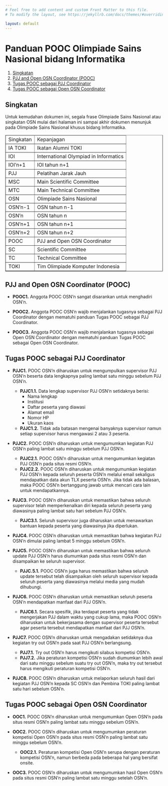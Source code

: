 ```yaml
---
# Feel free to add content and custom Front Matter to this file.
# To modify the layout, see https://jekyllrb.com/docs/themes/#overriding-theme-defaults

layout: default
---
```


# Panduan POOC Olimpiade Sains Nasional bidang Informatika

1. [Singkatan](#singkatan)
1. [PJJ and Open OSN Coordinator (POOC)](#pjj-and-open-osn-coordinator-pooc)
1. [Tugas POOC sebagai PJJ Coordinator](#tugas-pooc-sebagai-pjj-coordinator)
1. [Tugas POOC sebagai Open OSN Coordinator](#tugas-pooc-sebagai-open-osn-coordinator)


## Singkatan

Untuk kemudahan dokumen ini, segala frase Olimpiade Sains Nasional atau singkatan OSN mulai dari halaman ini sampai akhir dokumen menunjuk pada Olimpiade Sains Nasional khusus bidang Informatika.

<table border="1">
<thead><td>Singkatan</td><td>Kepanjagan</td></thead>
<tr><td>IA TOKI</td><td>Ikatan Alumni TOKI</td></tr>
<tr><td>IOI</td><td>International Olympiad in Informatics</td></tr>
<tr><td>IOI’n+1</td><td>IOI tahun n+1</td></tr>
<tr><td>PJJ</td><td>Pelatihan Jarak Jauh</td></tr>
<tr><td>MSC</td><td>Main Scientific Committee</td></tr>
<tr><td>MTC</td><td>Main Technical Committee</td></tr>
<tr><td>OSN</td><td>Olimpiade Sains Nasional</td></tr>
<tr><td>OSN’n-1</td><td>OSN tahun n-1</td></tr>
<tr><td>OSN’n</td><td>OSN tahun n</td></tr>
<tr><td>OSN’n+1</td><td>OSN tahun n+1</td></tr>
<tr><td>OSN’n+2</td><td>OSN tahun n+2</td></tr>
<tr><td>POOC</td><td>PJJ and Open OSN Coordinator</td></tr>
<tr><td>SC</td><td>Scientific Committee</td></tr>
<tr><td>TC</td><td>Technical Committee</td></tr>
<tr><td>TOKI</td><td>Tim Olimpiade Komputer Indonesia</td></tr>
</table>

## PJJ and Open OSN Coordinator (POOC)

* **POOC1.** Anggota POOC OSN’n sangat disarankan untuk menghadiri OSN’n.

* **POOC2.** Anggota POOC OSN’n wajib menjalankan tugasnya sebagai PJJ Coordinator dengan mematuhi panduan Tugas POOC sebagai PJJ Coordinator.

* **POOC3.** Anggota POOC OSN’n wajib menjalankan tugasnya sebagai Open OSN Coordinator dengan mematuhi panduan Tugas POOC sebagai Open OSN Coordinator.

## Tugas POOC sebagai PJJ Coordinator

* **PJJC1.** POOC OSN’n diharuskan untuk mengumpulkan supervisor PJJ OSN’n beserta data lengkapnya paling lambat satu minggu sebelum PJJ OSN’n.
    * **PJJC1.1.** Data lengkap supervisor PJJ OSN’n setidaknya berisi:
        * Nama lengkap
        * Institusi
        * Daftar peserta yang diawasi
        * Alamat email
        * Nomor HP
        * Ukuran kaos
    * **PJJC1.2.** Tidak ada batasan mengenai banyaknya supervisor namun setiap supervisor harus mengawasi 2 atau 3 peserta.

* **PJJC2.** POOC OSN’n diharuskan untuk mengumumkan kegiatan PJJ OSN’n paling lambat satu minggu sebelum PJJ OSN’n.
    * **PJJC2.1.** POOC OSN’n diharuskan untuk mengumumkan kegiatan PJJ OSN’n pada situs resmi OSN’n.
    * **PJJC2.2.** POOC OSN’n diharuskan untuk mengumumkan kegiatan PJJ OSN’n kepada seluruh peserta OSN’n melalui email sekaligus mendapatkan data akun TLX peserta OSN’n. Jika tidak ada balasan, maka POOC OSN’n bertanggung jawab untuk mencari cara lain untuk mendapatkannya.

* **PJJC3.** POOC OSN’n diharuskan untuk memastikan bahwa seluruh supervisor telah memperkenalkan diri kepada seluruh peserta yang diawasinya paling lambat satu hari sebelum PJJ OSN’n.
    * **PJJC3.1.** Seluruh supervisor juga diharuskan untuk menawarkan bantuan kepada peserta yang diawasinya jika diperlukan.

* **PJJC4.** POOC OSN’n diharuskan untuk memastikan bahwa kegiatan PJJ OSN’n dimulai paling lambat 5 minggu sebelum OSN’n.

* **PJJC5.** POOC OSN’n diharuskan untuk memastikan bahwa seluruh update PJJ OSN’n harus diumumkan pada situs resmi OSN’n dan disampaikan ke seluruh supervisor.
    * **PJJC.5.1.** POOC OSN’n juga harus memastikan bahwa seluruh update tersebut telah disampaikan oleh seluruh supervisor kepada seluruh peserta yang diawasinya melalui media yang mudah dihubungi.

* **PJJC6.** POOC OSN’n diharuskan untuk memastikan seluruh peserta OSN’n mendapatkan manfaat dari PJJ OSN’n.
    * **PJJC6.1.** Secara spesifik, jika terdapat peserta yang tidak mengerjakan PJJ dalam waktu yang cukup lama, maka POOC OSN’n diharuskan untuk bekerjasama dengan supervisor peserta tersebut agar peserta tersebut mendapatkan manfaat dari PJJ OSN’n.

* **PJJC7.** POOC OSN’n diharuskan untuk mengadakan setidaknya dua kegiatan try out OSN’n pada saat PJJ OSN’n berlangsung.
    * **PJJ7.1.** Try out OSN’n harus mengikuti silabus kompetisi OSN’n.
    * **PJJ7.2.** Jika peraturan kompetisi OSN’n sudah diumumkan lebih awal dari satu minggu sebelum suatu try out OSN’n, maka try out tersebut harus mengikuti peraturan kompetisi OSN’n.

* **PJJC8.** POOC OSN’n diharuskan untuk melaporkan seluruh hasil dari kegiatan PJJ OSN’n kepada SC OSN’n dan Pembina TOKI paling lambat satu hari sebelum OSN’n.

## Tugas POOC sebagai Open OSN Coordinator

* **OOC1.** POOC OSN’n diharuskan untuk mengumumkan Open OSN’n pada situs resmi OSN’n paling lambat satu minggu sebelum OSN’n.

* **OOC2.** POOC OSN’n diharuskan untuk mengumumkan peraturan kompetisi Open OSN’n pada situs resmi OSN’n paling lambat satu minggu sebelum OSN’n.
    * **OOC2.1.** Peraturan kompetisi Open OSN’n serupa dengan peraturan kompetisi OSN’n, namun berbeda pada beberapa hal yang bersifat onsite.

* **OOC3.** POOC OSN’n diharuskan untuk mengumumkan hasil Open OSN’n pada situs resmi OSN’n paling lambat satu minggu setelah OSN’n.
